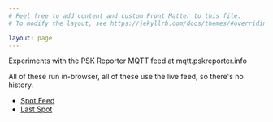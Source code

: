 ```yaml
---
# Feel free to add content and custom Front Matter to this file.
# To modify the layout, see https://jekyllrb.com/docs/themes/#overriding-theme-defaults

layout: page
---
```


Experiments with the PSK Reporter MQTT feed at mqtt.pskreporter.info

All of these run in-browser, all of these use the live feed, so there's no history.

* [Spot Feed](/feed/)
* [Last Spot](/last/)
